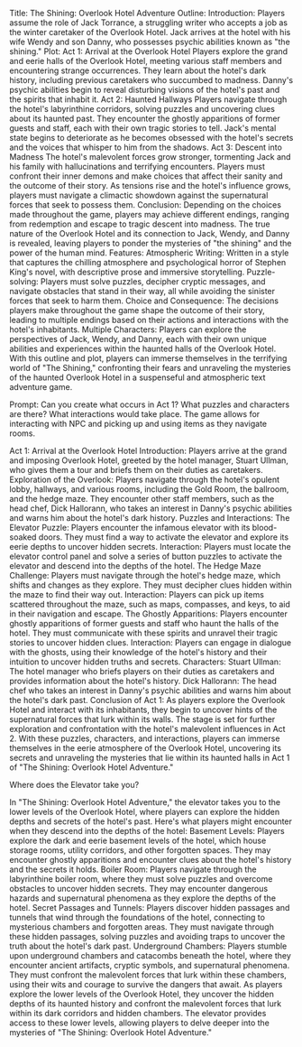 Title: The Shining: Overlook Hotel Adventure
Outline:
Introduction:
Players assume the role of Jack Torrance, a struggling writer who accepts a job as the winter caretaker of the Overlook Hotel.
Jack arrives at the hotel with his wife Wendy and son Danny, who possesses psychic abilities known as "the shining."
Plot:
Act 1: Arrival at the Overlook Hotel
Players explore the grand and eerie halls of the Overlook Hotel, meeting various staff members and encountering strange occurrences.
They learn about the hotel's dark history, including previous caretakers who succumbed to madness.
Danny's psychic abilities begin to reveal disturbing visions of the hotel's past and the spirits that inhabit it.
Act 2: Haunted Hallways
Players navigate through the hotel's labyrinthine corridors, solving puzzles and uncovering clues about its haunted past.
They encounter the ghostly apparitions of former guests and staff, each with their own tragic stories to tell.
Jack's mental state begins to deteriorate as he becomes obsessed with the hotel's secrets and the voices that whisper to him from the shadows.
Act 3: Descent into Madness
The hotel's malevolent forces grow stronger, tormenting Jack and his family with hallucinations and terrifying encounters.
Players must confront their inner demons and make choices that affect their sanity and the outcome of their story.
As tensions rise and the hotel's influence grows, players must navigate a climactic showdown against the supernatural forces that seek to possess them.
Conclusion:
Depending on the choices made throughout the game, players may achieve different endings, ranging from redemption and escape to tragic descent into madness.
The true nature of the Overlook Hotel and its connection to Jack, Wendy, and Danny is revealed, leaving players to ponder the mysteries of "the shining" and the power of the human mind.
Features:
Atmospheric Writing: Written in a style that captures the chilling atmosphere and psychological horror of Stephen King's novel, with descriptive prose and immersive storytelling.
Puzzle-solving: Players must solve puzzles, decipher cryptic messages, and navigate obstacles that stand in their way, all while avoiding the sinister forces that seek to harm them.
Choice and Consequence: The decisions players make throughout the game shape the outcome of their story, leading to multiple endings based on their actions and interactions with the hotel's inhabitants.
Multiple Characters: Players can explore the perspectives of Jack, Wendy, and Danny, each with their own unique abilities and experiences within the haunted halls of the Overlook Hotel.
With this outline and plot, players can immerse themselves in the terrifying world of "The Shining," confronting their fears and unraveling the mysteries of the haunted Overlook Hotel in a suspenseful and atmospheric text adventure game.
 
 
 
 
 
 
 
 
Prompt:
Can you create what occurs in Act 1? What puzzles and characters are there? What interactions would take place. The game allows for interacting with NPC and picking up and using items as they navigate rooms.
 
 
Act 1: Arrival at the Overlook Hotel
Introduction:
Players arrive at the grand and imposing Overlook Hotel, greeted by the hotel manager, Stuart Ullman, who gives them a tour and briefs them on their duties as caretakers.
Exploration of the Overlook:
Players navigate through the hotel's opulent lobby, hallways, and various rooms, including the Gold Room, the ballroom, and the hedge maze.
They encounter other staff members, such as the head chef, Dick Hallorann, who takes an interest in Danny's psychic abilities and warns him about the hotel's dark history.
Puzzles and Interactions:
The Elevator Puzzle:
Players encounter the infamous elevator with its blood-soaked doors. They must find a way to activate the elevator and explore its eerie depths to uncover hidden secrets.
Interaction: Players must locate the elevator control panel and solve a series of button puzzles to activate the elevator and descend into the depths of the hotel.
The Hedge Maze Challenge:
Players must navigate through the hotel's hedge maze, which shifts and changes as they explore. They must decipher clues hidden within the maze to find their way out.
Interaction: Players can pick up items scattered throughout the maze, such as maps, compasses, and keys, to aid in their navigation and escape.
The Ghostly Apparitions:
Players encounter ghostly apparitions of former guests and staff who haunt the halls of the hotel. They must communicate with these spirits and unravel their tragic stories to uncover hidden clues.
Interaction: Players can engage in dialogue with the ghosts, using their knowledge of the hotel's history and their intuition to uncover hidden truths and secrets.
Characters:
Stuart Ullman:
The hotel manager who briefs players on their duties as caretakers and provides information about the hotel's history.
Dick Hallorann:
The head chef who takes an interest in Danny's psychic abilities and warns him about the hotel's dark past.
Conclusion of Act 1:
As players explore the Overlook Hotel and interact with its inhabitants, they begin to uncover hints of the supernatural forces that lurk within its walls.
The stage is set for further exploration and confrontation with the hotel's malevolent influences in Act 2.
With these puzzles, characters, and interactions, players can immerse themselves in the eerie atmosphere of the Overlook Hotel, uncovering its secrets and unraveling the mysteries that lie within its haunted halls in Act 1 of "The Shining: Overlook Hotel Adventure."
 
 

Where does the Elevator take you?
 

In "The Shining: Overlook Hotel Adventure," the elevator takes you to the lower levels of the Overlook Hotel, where players can explore the hidden depths and secrets of the hotel's past. Here's what players might encounter when they descend into the depths of the hotel:
Basement Levels:
Players explore the dark and eerie basement levels of the hotel, which house storage rooms, utility corridors, and other forgotten spaces.
They may encounter ghostly apparitions and encounter clues about the hotel's history and the secrets it holds.
Boiler Room:
Players navigate through the labyrinthine boiler room, where they must solve puzzles and overcome obstacles to uncover hidden secrets.
They may encounter dangerous hazards and supernatural phenomena as they explore the depths of the hotel.
Secret Passages and Tunnels:
Players discover hidden passages and tunnels that wind through the foundations of the hotel, connecting to mysterious chambers and forgotten areas.
They must navigate through these hidden passages, solving puzzles and avoiding traps to uncover the truth about the hotel's dark past.
Underground Chambers:
Players stumble upon underground chambers and catacombs beneath the hotel, where they encounter ancient artifacts, cryptic symbols, and supernatural phenomena.
They must confront the malevolent forces that lurk within these chambers, using their wits and courage to survive the dangers that await.
As players explore the lower levels of the Overlook Hotel, they uncover the hidden depths of its haunted history and confront the malevolent forces that lurk within its dark corridors and hidden chambers. The elevator provides access to these lower levels, allowing players to delve deeper into the mysteries of "The Shining: Overlook Hotel Adventure."

 
